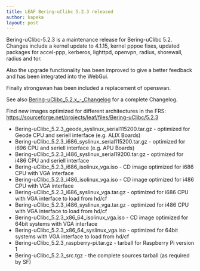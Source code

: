 ```yaml
---
title: LEAF Bering-uClibc 5.2.3 released
author: kapeka
layout: post
---
```


Bering-uClibc-5.2.3 is a maintenance release for Bering-uClibc 5.2. 
Changes include a kernel update to 4.1.15, kernel pppoe fixes, updated packages for accel-ppp, kerberos,
lighttpd, openvpn, radius, shorewall, radius and tor. 

Also the upgrade functionality has been improved to give a better feedback and has been 
integrated into the WebGui.

Finally strongswan has been included a replacement of openswan.

See also
<a href="{{ site.buc_wiki_url }}/Bering-uClibc_5.2.x_-_Changelog">Bering-uClibc_5.2.x_-_Changelog</a>
for a complete Changelog.

<p>Find new images optimized for different architectures in the FRS:
<a href="https://sourceforge.net/projects/leaf/files/Bering-uClibc/5.2.1-rc1">https://sourceforge.net/projects/leaf/files/Bering-uClibc/5.2.3</a>
<ul>

<li>Bering-uClibc_5.2.3_geode_syslinux_serial115200.tar.gz - optimized for Geode CPU and seriell interface (e.g. ALIX Boards) </li>

<li>Bering-uClibc_5.2.3_i686_syslinux_serial115200.tar.gz - optimized for i696 CPU and seriell interface (e.g. APU Boards) </li>

<li>Bering-uClibc_5.2.3_i486_syslinux_serial19200.tar.gz - optimized for i486 CPU and seriell interface </li>

<li>Bering-uClibc_5.2.3_i686_isolinux_vga.iso - CD image optimized for i686 CPU with VGA interface</li>

<li>Bering-uClibc_5.2.3_i486_isolinux_vga.iso - CD image optimized for i486 CPU with VGA interface</li>

<li>Bering-uClibc_5.2.3_i686_syslinux_vga.tar.gz - optimized for i686 CPU with VGA interface to load from hd/cf</li>

<li>Bering-uClibc_5.2.3_i486_syslinux_vga.tar.gz - optimized for i486 CPU with VGA interface to load from hd/cf</li>

<li>Bering-uClibc_5.2.3_x86_64_isolinux_vga.iso - CD image optimized for 64bit systems  with VGA interface</li>

<li>Bering-uClibc_5.2.3_x86_64_syslinux_vga.iso - optimized for
64bit systems  with VGA interface to load from hd/cf</li>

<li>Bering-uClibc_5.2.3_raspberry-pi.tar.gz - tarball for Raspberry Pi version 1</li>

<li>Bering-uClibc_5.2.3_src.tgz - the complete sources tarball (as required by SF)</li>
</ul>

